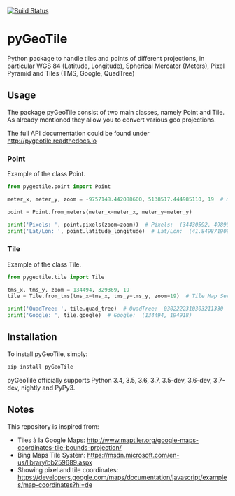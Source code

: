 [![Build Status](https://travis-ci.org/geometalab/pyGeoTile.svg?branch=master)](https://travis-ci.org/geometalab/pyGeoTile)
# pyGeoTile
Python package to handle tiles and points of different projections, in particular WGS 84 (Latitude, Longitude), Spherical Mercator (Meters), Pixel Pyramid and Tiles (TMS, Google, QuadTree)

## Usage
The package pyGeoTile consist of two main classes, namely Point and Tile.
As already mentioned they allow you to convert various geo projections.

The full API documentation could be found under http://pygeotile.readthedocs.io

### Point
Example of the class Point.
```python
from pygeotile.point import Point

meter_x, meter_y, zoom = -9757148.442088600, 5138517.444985110, 19  # meters in Spherical Mercator EPSG:900913

point = Point.from_meters(meter_x=meter_x, meter_y=meter_y)

print('Pixels: ', point.pixels(zoom=zoom))  # Pixels:  (34430592, 49899136)
print('Lat/Lon: ', point.latitude_longitude)  # Lat/Lon:  (41.84987190947754, -87.64995574951166)
```

### Tile
Example of the class Tile.
```python
from pygeotile.tile import Tile

tms_x, tms_y, zoom = 134494, 329369, 19
tile = Tile.from_tms(tms_x=tms_x, tms_y=tms_y, zoom=19)  # Tile Map Service (TMS) X Y and zoom

print('QuadTree: ', tile.quad_tree)  # QuadTree:  0302222310303211330
print('Google: ', tile.google)  # Google:  (134494, 194918)
```

## Installation
To install pyGeoTile, simply:
```bash
pip install pyGeoTile

```
pyGeoTile officially supports Python 3.4, 3.5, 3.6, 3.7, 3.5-dev, 3.6-dev, 3.7-dev, nightly and PyPy3.

## Notes
This repository is inspired from:
 - Tiles à la Google Maps: http://www.maptiler.org/google-maps-coordinates-tile-bounds-projection/
 - Bing Maps Tile System: https://msdn.microsoft.com/en-us/library/bb259689.aspx
 - Showing pixel and tile coordinates: https://developers.google.com/maps/documentation/javascript/examples/map-coordinates?hl=de